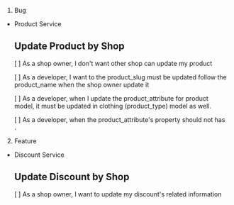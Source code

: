 1. Bug

- Product Service

  ## Update Product by Shop

  [ ] As a shop owner, I don't want other shop can update my product

  [ ] As a developer, I want to the product_slug must be updated follow the product_name when the shop owner update it

  [ ] As a developer, when I update the product_attribute for product model, it must be updated in clothing (product_type) model as well.

  [ ] As a developer, when the product_attribute's property should not has .

2. Feature

- Discount Service

  ## Update Discount by Shop

  [ ] As a shop owner, I want to update my discount's related information
